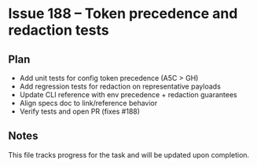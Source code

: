 # Issue 188 – Token precedence and redaction tests

## Plan

- Add unit tests for config token precedence (A5C > GH)
- Add regression tests for redaction on representative payloads
- Update CLI reference with env precedence + redaction guarantees
- Align specs doc to link/reference behavior
- Verify tests and open PR (fixes #188)

## Notes

This file tracks progress for the task and will be updated upon completion.
